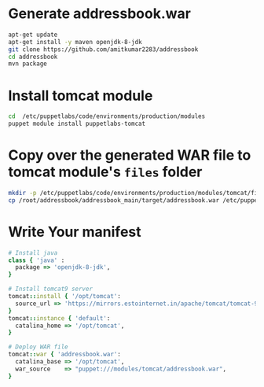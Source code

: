 # Generate addressbook.war
``` bash
apt-get update
apt-get install -y maven openjdk-8-jdk
git clone https://github.com/amitkumar2283/addressbook
cd addressbook
mvn package
```

# Install tomcat module
``` bash
cd  /etc/puppetlabs/code/environments/production/modules
puppet module install puppetlabs-tomcat
```

# Copy over the generated WAR file to tomcat module's `files` folder
``` bash
mkdir -p /etc/puppetlabs/code/environments/production/modules/tomcat/files
cp /root/addressbook/addressbook_main/target/addressbook.war /etc/puppetlabs/code/environments/production/modules/tomcat/files
```

# Write Your manifest

``` rb
# Install java
class { 'java' :
  package => 'openjdk-8-jdk',
}

# Install tomcat9 server
tomcat::install { '/opt/tomcat':
  source_url => 'https://mirrors.estointernet.in/apache/tomcat/tomcat-9/v9.0.46/bin/apache-tomcat-9.0.46.tar.gz',
}
tomcat::instance { 'default':
  catalina_home => '/opt/tomcat',
}

# Deploy WAR file
tomcat::war { 'addressbook.war':
  catalina_base => '/opt/tomcat',
  war_source    => "puppet:///modules/tomcat/addressbook.war",
}
```
